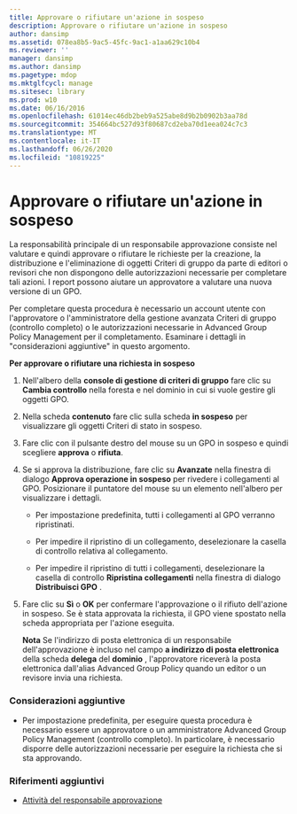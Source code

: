 ```yaml
---
title: Approvare o rifiutare un'azione in sospeso
description: Approvare o rifiutare un'azione in sospeso
author: dansimp
ms.assetid: 078ea8b5-9ac5-45fc-9ac1-a1aa629c10b4
ms.reviewer: ''
manager: dansimp
ms.author: dansimp
ms.pagetype: mdop
ms.mktglfcycl: manage
ms.sitesec: library
ms.prod: w10
ms.date: 06/16/2016
ms.openlocfilehash: 61014ec46db2beb9a525abe8d9b2b0902b3aa78d
ms.sourcegitcommit: 354664bc527d93f80687cd2eba70d1eea024c7c3
ms.translationtype: MT
ms.contentlocale: it-IT
ms.lasthandoff: 06/26/2020
ms.locfileid: "10819225"
---
```

# Approvare o rifiutare un'azione in sospeso


La responsabilità principale di un responsabile approvazione consiste nel valutare e quindi approvare o rifiutare le richieste per la creazione, la distribuzione e l'eliminazione di oggetti Criteri di gruppo da parte di editori o revisori che non dispongono delle autorizzazioni necessarie per completare tali azioni. I report possono aiutare un approvatore a valutare una nuova versione di un GPO.

Per completare questa procedura è necessario un account utente con l'approvatore o l'amministratore della gestione avanzata Criteri di gruppo (controllo completo) o le autorizzazioni necessarie in Advanced Group Policy Management per il completamento. Esaminare i dettagli in "considerazioni aggiuntive" in questo argomento.

**Per approvare o rifiutare una richiesta in sospeso**

1.  Nell'albero della **console di gestione di criteri di gruppo** fare clic su **Cambia controllo** nella foresta e nel dominio in cui si vuole gestire gli oggetti GPO.

2.  Nella scheda **contenuto** fare clic sulla scheda **in sospeso** per visualizzare gli oggetti Criteri di stato in sospeso.

3.  Fare clic con il pulsante destro del mouse su un GPO in sospeso e quindi scegliere **approva** o **rifiuta**.

4.  Se si approva la distribuzione, fare clic su **Avanzate** nella finestra di dialogo **Approva operazione in sospeso** per rivedere i collegamenti al GPO. Posizionare il puntatore del mouse su un elemento nell'albero per visualizzare i dettagli.

    -   Per impostazione predefinita, tutti i collegamenti al GPO verranno ripristinati.

    -   Per impedire il ripristino di un collegamento, deselezionare la casella di controllo relativa al collegamento.

    -   Per impedire il ripristino di tutti i collegamenti, deselezionare la casella di controllo **Ripristina collegamenti** nella finestra di dialogo **Distribuisci GPO** .

5.  Fare clic su **Sì** o **OK** per confermare l'approvazione o il rifiuto dell'azione in sospeso. Se è stata approvata la richiesta, il GPO viene spostato nella scheda appropriata per l'azione eseguita.

    **Nota**  Se l'indirizzo di posta elettronica di un responsabile dell'approvazione è incluso nel campo **a indirizzo di posta elettronica** della scheda **delega** del **dominio** , l'approvatore riceverà la posta elettronica dall'alias Advanced Group Policy quando un editor o un revisore invia una richiesta.

     

### Considerazioni aggiuntive

-   Per impostazione predefinita, per eseguire questa procedura è necessario essere un approvatore o un amministratore Advanced Group Policy Management (controllo completo). In particolare, è necessario disporre delle autorizzazioni necessarie per eseguire la richiesta che si sta approvando.

### Riferimenti aggiuntivi

-   [Attività del responsabile approvazione](performing-approver-tasks-agpm40.md)

 

 





